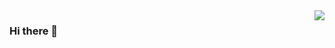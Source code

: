<img align="right" src="https://github-readme-stats.vercel.app/api?username=Lsyhprum&show_icons=true&icon_color=CE1D2D&text_color=718096&bg_color=ffffff&hide_title=true" />

### Hi there 👋

<!--
**Lsyhprum/Lsyhprum** is a ✨ _special_ ✨ repository because its `README.md` (this file) appears on your GitHub profile.

Here are some ideas to get you started:

- 🔭 I’m currently working on ...
- 🌱 I’m currently learning ...
- 👯 I’m looking to collaborate on ...
- 🤔 I’m looking for help with ...
- 💬 Ask me about ...
- 📫 How to reach me: ...
- 😄 Pronouns: ...
- ⚡ Fun fact: ...
-->
